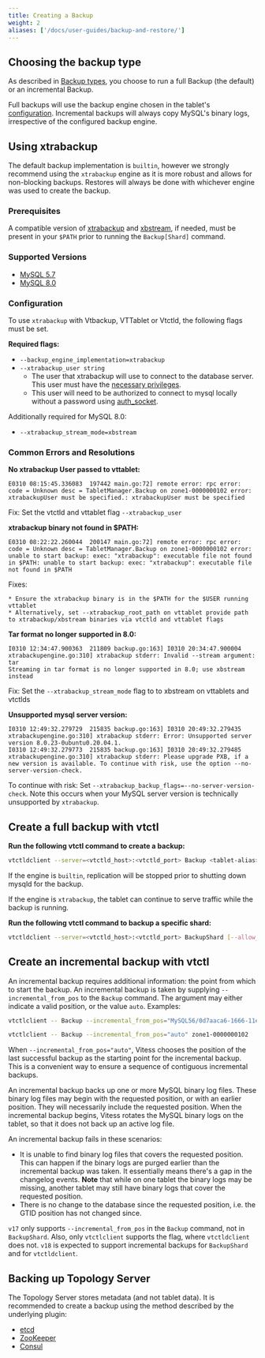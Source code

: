 ```yaml
---
title: Creating a Backup
weight: 2
aliases: ['/docs/user-guides/backup-and-restore/']
---
```


## Choosing the backup type

As described in [Backup types](../overview/#backup-types), you choose to run a full Backup (the default) or an incremental Backup.

Full backups will use the backup engine chosen in the tablet's [configuration](#configuration). Incremental backups will always copy MySQL's binary logs, irrespective of the configured backup engine.

## Using xtrabackup

The default backup implementation is `builtin`, however we strongly recommend using the `xtrabackup` engine as it is more robust and allows for non-blocking backups. Restores will always be done with whichever engine was used to create the backup.

### Prerequisites

A compatible version of [xtrabackup](https://www.percona.com/doc/percona-xtrabackup/latest/index.html) and [xbstream](https://docs.percona.com/percona-xtrabackup/8.0/xtrabackup_bin/backup.streaming.html), if needed, must be present in your `$PATH` prior to running the `Backup[Shard]` command.

### Supported Versions

* [MySQL 5.7](https://www.percona.com/doc/percona-xtrabackup/2.4/index.html#installation)
* [MySQL 8.0](https://www.percona.com/doc/percona-xtrabackup/8.0/index.html#installation)

### Configuration

To use `xtrabackup` with Vtbackup, VTTablet or Vtctld, the following flags must be set.

__Required flags:__

* `--backup_engine_implementation=xtrabackup`
* `--xtrabackup_user string` 
	* The user that xtrabackup will use to connect to the database server. This user must have the [necessary privileges](https://www.percona.com/doc/percona-xtrabackup/2.4/using_xtrabackup/privileges.html#permissions-and-privileges-needed).
    * This user will need to be authorized to connect to mysql locally without a password using [auth_socket](https://dev.mysql.com/doc/refman/5.7/en/socket-pluggable-authentication.html).

Additionally required for MySQL 8.0:

* `--xtrabackup_stream_mode=xbstream`

<!-- TODO: create backups with vtbackup
## Create backups with vtctl
-->

### Common Errors and Resolutions

__No xtrabackup User passed to vttablet:__

```
E0310 08:15:45.336083  197442 main.go:72] remote error: rpc error: code = Unknown desc = TabletManager.Backup on zone1-0000000102 error: xtrabackupUser must be specified.: xtrabackupUser must be specified
```

Fix: Set the vtctld and vttablet flag `--xtrabackup_user`

__xtrabackup binary not found in $PATH:__

```
E0310 08:22:22.260044  200147 main.go:72] remote error: rpc error: code = Unknown desc = TabletManager.Backup on zone1-0000000102 error: unable to start backup: exec: "xtrabackup": executable file not found in $PATH: unable to start backup: exec: "xtrabackup": executable file not found in $PATH
```

Fixes:

	* Ensure the xtrabackup binary is in the $PATH for the $USER running vttablet
	* Alternatively, set --xtrabackup_root_path on vttablet provide path to xtrabackup/xbstream binaries via vtctld and vttablet flags

__Tar format no longer supported in 8.0:__

```
I0310 12:34:47.900363  211809 backup.go:163] I0310 20:34:47.900004 xtrabackupengine.go:310] xtrabackup stderr: Invalid --stream argument: tar
Streaming in tar format is no longer supported in 8.0; use xbstream instead
```

Fix: Set the `--xtrabackup_stream_mode` flag to to xbstream on vttablets and vtctlds

__Unsupported mysql server version:__

```
I0310 12:49:32.279729  215835 backup.go:163] I0310 20:49:32.279435 xtrabackupengine.go:310] xtrabackup stderr: Error: Unsupported server version 8.0.23-0ubuntu0.20.04.1.
I0310 12:49:32.279773  215835 backup.go:163] I0310 20:49:32.279485 xtrabackupengine.go:310] xtrabackup stderr: Please upgrade PXB, if a new version is available. To continue with risk, use the option --no-server-version-check.
```

To continue with risk: Set `--xtrabackup_backup_flags=--no-server-version-check`. Note this occurs when your MySQL server version is technically unsupported by `xtrabackup`.

## Create a full backup with vtctl

__Run the following vtctl command to create a backup:__

```sh
vtctldclient --server=<vtctld_host>:<vtctld_port> Backup <tablet-alias>
```

If the engine is `builtin`, replication will be stopped prior to shutting down mysqld for the backup.

If the engine is `xtrabackup`, the tablet can continue to serve traffic while the backup is running.

__Run the following vtctl command to backup a specific shard:__

```sh
vtctldclient --server=<vtctld_host>:<vtctld_port> BackupShard [--allow_primary=false] <keyspace/shard>
```

## Create an incremental backup with vtctl

An incremental backup requires additional information: the point from which to start the backup. An incremental backup is taken by supplying `--incremental_from_pos` to the `Backup` command. The argument may either indicate a valid position, or the value `auto`. Examples:

```sh
vtctlclient -- Backup --incremental_from_pos="MySQL56/0d7aaca6-1666-11ee-aeaf-0a43f95f28a3:1-53" zone1-0000000102

vtctlclient -- Backup --incremental_from_pos="auto" zone1-0000000102
```

When `--incremental_from_pos="auto"`, Vitess chooses the position of the last successful backup as the starting point for the incremental backup. This is a convenient way to ensure a sequence of contiguous incremental backups.

An incremental backup backs up one or more MySQL binary log files. These binary log files may begin with the requested position, or with an earlier position. They will necessarily include the requested position. When the incremental backup begins, Vitess rotates the MySQL binary logs on the tablet, so that it does not back up an active log file.

An incremental backup fails in these scenarios:

- It is unable to find binary log files that covers the requested position. This can happen if the binary logs are purged earlier than the incremental backup was taken. It essentially means there's a gap in the changelog events. **Note** that while on one tablet the binary logs may be missing, another tablet may still have binary logs that cover the requested position.
- There is no change to the database since the requested position, i.e. the GTID position has not changed since.

`v17` only supports `--incremental_from_pos` in the `Backup` command, not in `BackupShard`. Also, only `vtctlclient` supports the flag, where `vtctldclient` does not. `v18` is expected to support incremental backups for `BackupShard` and for `vtctldclient`.

## Backing up Topology Server

The Topology Server stores metadata (and not tablet data). It is recommended to create a backup using the method described by the underlying plugin:

* [etcd](https://etcd.io/docs/v3.4.0/op-guide/recovery/)
* [ZooKeeper](http://zookeeper.apache.org/doc/r3.6.0/zookeeperAdmin.html#sc_dataFileManagement)
* [Consul](https://www.consul.io/docs/commands/snapshot.html)

